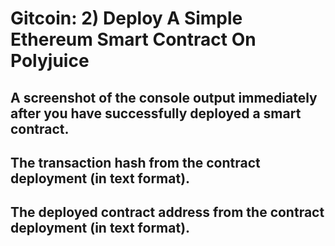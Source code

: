 # Gitcoin: 2) Deploy A Simple Ethereum Smart Contract On Polyjuice

## A screenshot of the console output immediately after you have successfully deployed a smart contract.

## The transaction hash from the contract deployment (in text format).

## The deployed contract address from the contract deployment (in text format).
